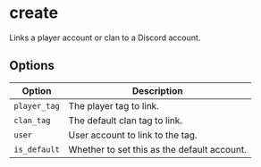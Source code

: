 # create

Links a player account or clan to a Discord account.

## Options

| Option       | Description                                 |
| ------------ | ------------------------------------------- |
| `player_tag` | The player tag to link.                     |
| `clan_tag`   | The default clan tag to link.               |
| `user`       | User account to link to the tag.            |
| `is_default` | Whether to set this as the default account. |
